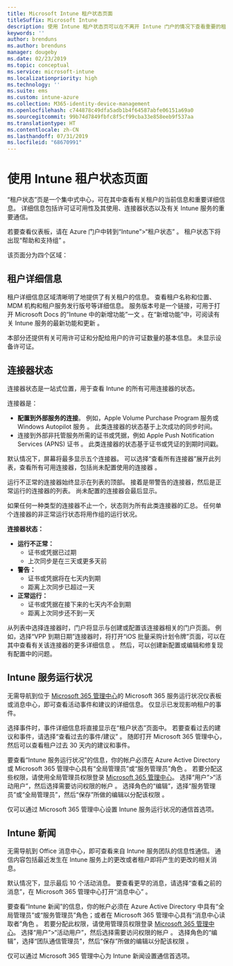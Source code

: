 ```yaml
---
title: Microsoft Intune 租户状态页面
titleSuffix: Microsoft Intune
description: 使用 Intune 租户状态页可以在不离开 Intune 门户的情况下查看重要的租户详细信息
keywords: ''
author: brenduns
ms.author: brenduns
manager: dougeby
ms.date: 02/23/2019
ms.topic: conceptual
ms.service: microsoft-intune
ms.localizationpriority: high
ms.technology: ''
ms.suite: ems
ms.custom: intune-azure
ms.collection: M365-identity-device-management
ms.openlocfilehash: c744878c49dfa5adb1b4f64587abfe06151a69a0
ms.sourcegitcommit: 99b74d7849fbfc8f5cf99cba33e858eeb9f537aa
ms.translationtype: HT
ms.contentlocale: zh-CN
ms.lasthandoff: 07/31/2019
ms.locfileid: "68670991"
---
```

# <a name="use-the-intune-tenant-status-page"></a>使用 Intune 租户状态页面
“租户状态”页是一个集中式中心，可在其中查看有关租户的当前信息和重要详细信息。 详细信息包括许可证可用性及其使用、连接器状态以及有关 Intune 服务的重要通信。  

若要查看仪表板，请在 Azure 门户中转到“Intune”>“租户状态”  。  租户状态下将出现“帮助和支持组”  。  

该页面分为四个区域：

## <a name="tenant-details"></a>租户详细信息
租户详细信息区域清晰明了地提供了有关租户的信息。 查看租户名称和位置、MDM 机构和租户服务发行版号等详细信息。 服务版本号是一个链接，可用于打开 Microsoft Docs 的“Intune 中的新增功能”一文  。在“新增功能”中，可阅读有关 Intune 服务的最新功能和更新  。  

本部分还提供有关可用许可证和分配给用户的许可证数量的基本信息。 未显示设备许可证。

## <a name="connector-status"></a>连接器状态
连接器状态是一站式位置，用于查看 Intune 的所有可用连接器的状态。  

连接器是：
- **配置到外部服务的连接**。 例如，Apple Volume Purchase Program 服务或 Windows Autopilot 服务   。  此类连接器的状态基于上次成功的同步时间。
- 连接到外部非托管服务所需的证书或凭据，例如 Apple Push Notification Services (APNS) 证书   。 此类连接器的状态基于证书或凭证的到期时间戳。  

默认情况下，屏幕将最多显示五个连接器。 可以选择“查看所有连接器”展开此列表，查看所有可用连接器，包括尚未配置使用的连接器  。  

运行不正常的连接器始终显示在列表的顶部。 接着是带警告的连接器，然后是正常运行的连接器的列表。 尚未配置的连接器会最后显示。

如果任何一种类型的连接器不止一个，状态则为所有此类连接器的汇总。 任何单个连接器的非正常运行状态将用作组的运行状况。  

**连接器状态：**
- **运行不正常：**
  - 证书或凭据已过期
  - 上次同步是在三天或更多天前
- **警告：**
  - 证书或凭据将在七天内到期
  - 距离上次同步已超过一天
- **正常运行：**
  - 证书或凭据在接下来的七天内不会到期
  - 距离上次同步还不到一天  

从列表中选择连接器时，门户将显示与创建或配置该连接器相关的门户页面。  例如，选择“VPP 到期日期”连接器时，将打开“iOS 批量采购计划令牌”页面，可以在其中查看有关该连接器的更多详细信息   。 然后，可以创建新配置或编辑和修复现有配置中的问题。  

## <a name="intune-service-health"></a>Intune 服务运行状况  
无需导航到位于 [Microsoft 365 管理中心](https://admin.microsoft.com)的 Microsoft 365 服务运行状况仪表板或消息中心，即可查看活动事件和建议的详细信息。 仅显示已发现影响租户的事件。  

选择事件时，事件详细信息将直接显示在“租户状态”页面中。 若要查看过去的建议和事件，请选择“查看过去的事件/建议”  。 随即打开 Microsoft 365 管理中心，然后可以查看租户过去 30 天内的建议和事件。  

要查看“Intune 服务运行状况”的信息，你的帐户必须在 Azure Active Directory 或 Microsoft 365 管理中心具有“全局管理员”或“服务管理员”角色    。 若要分配这些权限，请使用全局管理员权限登录 [Microsoft 365 管理中心](https://admin.microsoft.com)。 选择“用户”>“活动用户”，然后选择需要访问权限的帐户  。 选择角色的“编辑”，选择“服务管理员”或“全局管理员”，然后“保存”所做的编辑以分配该权限     。  

仅可以通过 Microsoft 365 管理中心设置 Intune 服务运行状况的通信首选项。

## <a name="intune-news"></a>Intune 新闻  
无需导航到 Office 消息中心，即可查看来自 Intune 服务团队的信息性通信。 通信内容包括最近发生在 Intune 服务上的更改或者租户即将产生的更改的相关消息。  

默认情况下，显示最后 10 个活动消息。 要查看更早的消息，请选择“查看之前的消息”，在 Microsoft 365 管理中心打开“消息中心”   。  

要查看“Intune 新闻”的信息，你的帐户必须在 Azure Active Directory 中具有“全局管理员”或“服务管理员”角色；或者在 Microsoft 365 管理中心具有“消息中心读取者”角色    。  若要分配此权限，请使用管理员权限登录 [Microsoft 365 管理中心](https://admin.microsoft.com)。 选择“用户”>“活动用户”，然后选择需要访问权限的帐户  。 选择角色的“编辑”，选择“团队通信管理员”，然后“保存”所做的编辑以分配该权限     。  

仅可以通过 Microsoft 365 管理中心为 Intune 新闻设置通信首选项。
